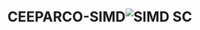 # CEEPARCO-SIMD![SIMD SC](https://github.com/jiyero/CEEPARCO-SIMD/assets/90267825/4df7c3bd-2ff2-4af9-bee9-c682bf745bbd)
